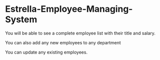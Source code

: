 # Estrella-Employee-Managing-System

You will be able to see a complete employee list with their title and salary. 

You can also add any new employees to any department

You can update any existing employees. 